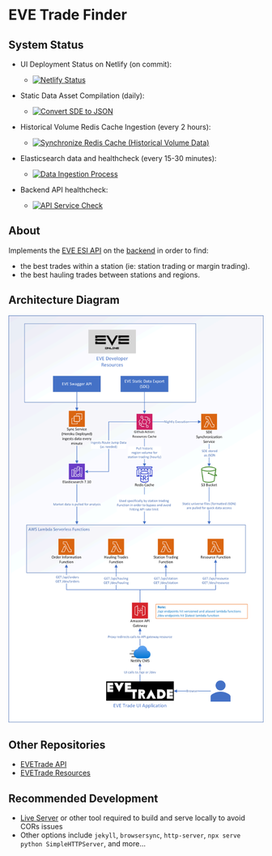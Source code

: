 # EVE Trade Finder

## System Status

* UI Deployment Status on Netlify (on commit):
    * [![Netlify Status](https://api.netlify.com/api/v1/badges/4daf6162-578e-4ff5-a99a-ab44e8cbdace/deploy-status)](https://app.netlify.com/sites/evetrade/deploys)

* Static Data Asset Compilation (daily):
    * [![Convert SDE to JSON](https://github.com/awhipp/evetrade_resources/actions/workflows/download.yml/badge.svg)](https://github.com/awhipp/evetrade_resources/actions/workflows/download.yml)

* Historical Volume Redis Cache Ingestion (every 2 hours):
    * [![Synchronize Redis Cache (Historical Volume Data)](https://github.com/awhipp/evetrade_resources/actions/workflows/sync-volume-data.yml/badge.svg)](https://github.com/awhipp/evetrade_resources/actions/workflows/sync-volume-data.yml)

* Elasticsearch data and healthcheck (every 15-30 minutes): 
    * [![Data Ingestion Process](https://github.com/awhipp/evetrade_api/actions/workflows/check_data_sync.yml/badge.svg)](https://github.com/awhipp/evetrade_api/actions/workflows/check_data_sync.yml)

* Backend API healthcheck: 
    * [![API Service Check](https://github.com/awhipp/evetrade_api/actions/workflows/check_endpoints.yml/badge.svg)](https://github.com/awhipp/evetrade_api/actions/workflows/check_endpoints.yml)


## About
Implements the [EVE ESI API](https://esi.evetech.net/ui/) on the [backend](https://github.com/awhipp/evetrade_api) in order to find:

* the best trades within a station (ie: station trading or margin trading).
* the best hauling trades between stations and regions.

## Architecture Diagram

![EVETrade Architecture Diagram](/documentation/evetrade_architecture.png?raw=true "EVETrade Architecture Diagram")

## Other Repositories

* [EVETrade API](https://github.com/awhipp/evetrade_api)
* [EVETrade Resources](https://github.com/awhipp/evetrade_resources)

## Recommended Development

* [Live Server](https://github.com/ritwickdey/vscode-live-server) or other tool required to build and serve locally to avoid CORs issues
* Other options include `jekyll`, `browsersync`, `http-server`, `npx serve` `python SimpleHTTPServer`, and more...